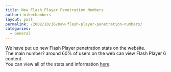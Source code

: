 ```yaml
---
title: New Flash Player Penetration Numbers
author: mikechambers
layout: post
permalink: /2002/10/16/new-flash-player-penetration-numbers/
categories:
  - General
---
```



We have put up new Flash Player penetration stats on the website.  
The main number? around 60% of users on the web can view Flash Player 6 content.  
You can view all of the stats and information [here][1].

 [1]: http://www.macromedia.com/software/player_census/flashplayer/